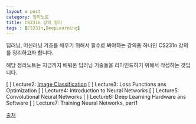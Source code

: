 ```yaml
---
layout : post
category: 정리노트
title: CS231n 강의 정리
tags : [CS231n,DeepLearning]
---
```


딥러닝, 머신러닝 기초를 배우기 위해서 필수로 봐야하는 강의중 하나인 CS231n 강의를 정리하고자 합니다.

해당 정리노트는 지금까지 배워온 딥러닝 기술들을 리마인드하기 위해서 작성하는 것입니다.

[ ] Lecture2: [Image Classification]()
[ ] Lecture3: Loss Functions ans Optimization
[ ] Lecture4: Introduction to Neural Networks
[ ] Lecture5: Convolutional Neural Networks
[ ] Lecture6: Deep Learning Hardware ans Software
[ ] Lecture7: Training Neural Networks, part1

[출처](https://cs231n.github.io/)